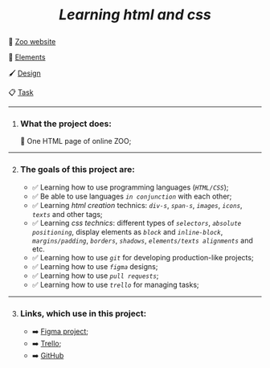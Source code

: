 # <p align="center"> *Learning html and css* </p>
🐼 [Zoo website](https://nikaklokava.github.io/html-css-online-zoo-website/)

📄 [Elements](https://nikaklokava.github.io/html-css-online-zoo-website/elements)

🖌️ [Design](https://www.figma.com/file/jfEFwkXVj1WRq7sUHDr8os/PetStory-online?node-id=17137%3A3212&t=xiu92oGGAx5Zwlxx-0)

📋 [Task](https://github.com/rolling-scopes-school/tasks/blob/master/tasks/online-zoo/variant-6.md)

----
1. ### What the project does: 
    
     🐾 One HTML page of online ZOO;
----
2. ### The goals of this project are:
    - ✅ Learning how to use programming languages (*`HTML/CSS`*);
    - ✅ Be able to use languages *`in conjunction`* with each other; 
    - ✅ Learning *html creation* technics: *`div-s`*, *`span-s`*, *`images`*, *`icons`*, *`texts`* and other tags;
    - ✅ Learning *css technics*: different types of *`selectors`*, *`absolute positioning`*, display elements as *`block`* and *`inline-block`*, *`margins/padding`*, *`borders`*, *`shadows`*, *`elements/texts alignments`* and etc.
    - ✅ Learning how to use *`git`* for developing production-like projects;
    - ✅ Learning how to use *`figma`* designs;
    - ✅ Learning how to use *`pull requests`*;
    - ✅ Learning how to use *`trello`* for managing tasks;
----
3. ### Links, which use in this project: 
    - ➡️ [Figma project](https://www.figma.com/file/jfEFwkXVj1WRq7sUHDr8os/PetStory-online?node-id=126%3A0&t=X2N0eas2Br8xaRpt-0);
    - ➡️ [Trello](https://trello.com/b/D1xrdWR8/zoo-website-htmlcss-learning);
    - ➡️ [GitHub](https://github.com/NikaKlokava/html-css-online-zoo-website)
